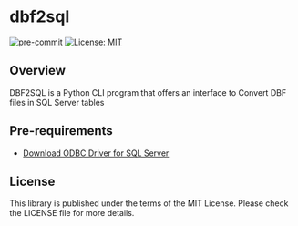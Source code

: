 # dbf2sql

[![pre-commit](https://img.shields.io/badge/pre--commit-enabled-brightgreen?logo=pre-commit&logoColor=white)](https://github.com/pre-commit/pre-commit)
[![License: MIT](https://img.shields.io/badge/License-MIT-yellow.svg)](https://opensource.org/licenses/MIT)

## Overview

DBF2SQL is a Python CLI program that offers an interface to Convert DBF files in SQL Server tables

## Pre-requirements

- [Download ODBC Driver for SQL Server](https://docs.microsoft.com/es-es/sql/connect/odbc/download-odbc-driver-for-sql-server?view=sql-server-ver15)

## License

This library is published under the terms of the MIT License. Please check the LICENSE file for more details.
